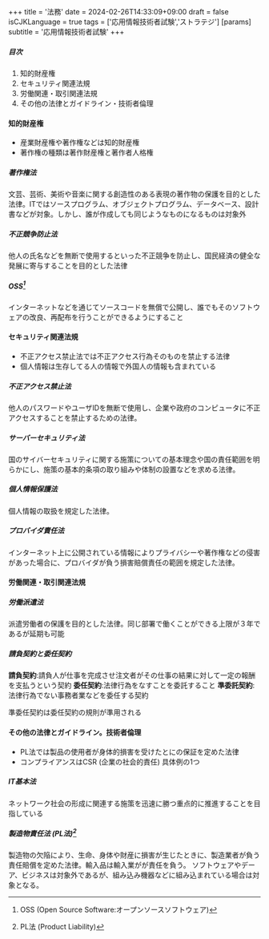 +++
title = '法務'
date = 2024-02-26T14:33:09+09:00
draft = false
isCJKLanguage = true
tags = ['応用情報技術者試験','ストラテジ']
[params]
    subtitle = '応用情報技術者試験'
+++

##### 目次
1. 知的財産権
2. セキュリティ関連法規
3. 労働関連・取引関連法規
4. その他の法律とガイドライン・技術者倫理

#### 知的財産権
* 産業財産権や著作権などは知的財産権
* 著作権の種類は著作財産権と著作者人格権

##### 著作権法
文芸、芸術、美術や音楽に関する創造性のある表現の著作物の保護を目的とした法律。ITではソースプログラム、オブジェクトプログラム、データベース、設計書などが対象。しかし、誰が作成しても同じようなものになるものは対象外

##### 不正競争防止法
他人の氏名などを無断で使用するといった不正競争を防止し、国民経済の健全な発展に寄与することを目的とした法律

##### OSS[^1]
インターネットなどを通じてソースコードを無償で公開し、誰でもそのソフトウェアの改良、再配布を行うことができるようにすること

#### セキュリティ関連法規
* 不正アクセス禁止法では不正アクセス行為そのものを禁止する法律
* 個人情報は生存してる人の情報で外国人の情報も含まれている

##### 不正アクセス禁止法
他人のパスワードやユーザIDを無断で使用し、企業や政府のコンピュータに不正アクセスすることを禁止するための法律。

##### サーバーセキュリティ法
国のサイバーセキュリティに関する施策についての基本理念や国の責任範囲を明らかにし、施策の基本的条項の取り組みや体制の設置などを求める法律。

##### 個人情報保護法
個人情報の取扱を規定した法律。

##### プロバイダ責任法
インターネット上に公開されている情報によりプライバシーや著作権などの侵害があった場合に、プロバイダが負う損害賠償責任の範囲を規定した法律。

#### 労働関連・取引関連法規
##### 労働派遣法
派遣労働者の保護を目的とした法律。同じ部署で働くことができる上限が３年であるが延期も可能

##### 請負契約と委任契約
**請負契約**:請負人が仕事を完成させ注文者がその仕事の結果に対して一定の報酬を支払うという契約
**委任契約**:法律行為をなすことを委託すること
**準委託契約**:法律行為でない事務者業などを委任する契約

準委任契約は委任契約の規則が準用される

#### その他の法律とガイドライン。技術者倫理
* PL法では製品の使用者が身体的損害を受けたとにの保証を定めた法律
* コンプライアンスはCSR (企業の社会的責任) 具体例の1つ

##### IT基本法
ネットワーク社会の形成に関連する施策を迅速に勝つ重点的に推進することを目指している

##### 製造物責任法 (PL法)[^2]
製造物の欠陥により、生命、身体や財産に損害が生じたときに、製造業者が負う責任賠償を定めた法律。輸入品は輸入業がが責任を負う。
ソフトウェアやデーア、ビジネスは対象外であるが、組み込み機器などに組み込まれている場合は対象となる。

[^1]: OSS (Open Source Software:オープンソースソフトウェア)
[^2]: PL法 (Product Liability) 